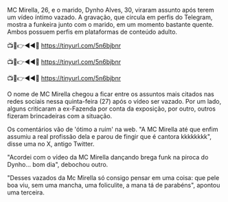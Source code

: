MC Mirella, 26, e o marido, Dynho Alves, 30, viraram assunto após terem um vídeo íntimo vazado. A gravação, que circula em perfis do Telegram, mostra a funkeira junto com o marido, em um momento bastante quente. Ambos possuem perfis em plataformas de conteúdo adulto.


📺📱👉◄◄🔴  https://tinyurl.com/5n6bjbnr

📺📱👉◄◄🔴  https://tinyurl.com/5n6bjbnr

📺📱👉◄◄🔴  https://tinyurl.com/5n6bjbnr


O nome de MC Mirella chegou a ficar entre os assuntos mais citados nas redes sociais nessa quinta-feira (27) após o vídeo ser vazado. Por um lado, alguns criticaram a ex-Fazenda por conta da exposição, por outro, outros fizeram brincadeiras com a situação.

Os comentários vão de 'ótimo a ruim' na web. "A MC Mirella até que enfim assumiu a real profissão dela e parou de fingir que é cantora kkkkkkkk", disse uma no X, antigo Twitter.

"Acordei com o vídeo da MC Mirella dançando brega funk na piroca do Dynho… bom dia", debochou outro.

"Desses vazados da Mc Mirella só consigo pensar em uma coisa: que pele boa viu, sem uma mancha, uma foliculite, a mana tá de parabéns", apontou uma terceira.
